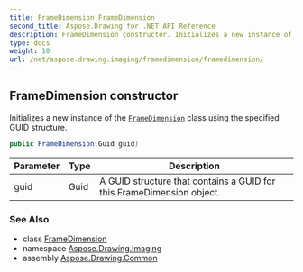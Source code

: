 ```yaml
---
title: FrameDimension.FrameDimension
second_title: Aspose.Drawing for .NET API Reference
description: FrameDimension constructor. Initializes a new instance of the FrameDimension class using the specified GUID structure
type: docs
weight: 10
url: /net/aspose.drawing.imaging/framedimension/framedimension/
---
```

## FrameDimension constructor

Initializes a new instance of the [`FrameDimension`](../) class using the specified GUID structure.

```csharp
public FrameDimension(Guid guid)
```

| Parameter | Type | Description |
| --- | --- | --- |
| guid | Guid | A GUID structure that contains a GUID for this FrameDimension object. |

### See Also

* class [FrameDimension](../)
* namespace [Aspose.Drawing.Imaging](../../framedimension/)
* assembly [Aspose.Drawing.Common](../../../)


